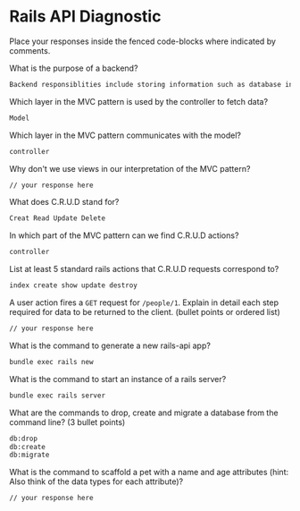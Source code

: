 # Rails API Diagnostic

Place your responses inside the fenced code-blocks where indicated by comments.

What is the purpose of a backend?

```bash
Backend responsiblities include storing information such as database info or user information.
```

Which layer in the MVC pattern is used by the controller to fetch data?

```bash
Model
```

Which layer in the MVC pattern communicates with the model?

```bash
controller
```

Why don't we use views in our interpretation of the MVC pattern?

```bash
// your response here
```

What does C.R.U.D stand for?

```bash
Creat Read Update Delete
```

In which part of the MVC pattern can we find C.R.U.D actions?

```bash
controller
```

List at least 5 standard rails actions that C.R.U.D requests correspond to?

```bash
index create show update destroy
```

A user action fires a `GET` request for `/people/1`. Explain in detail each step
required for data to be returned to the client. (bullet points or ordered list)

```bash
// your response here
```

What is the command to generate a new rails-api app?

```bash
bundle exec rails new
```

What is the command to start an instance of a rails server?

```bash
bundle exec rails server
```

What are the commands to drop, create and migrate a database from the command
line? (3 bullet points)

```bash
db:drop
db:create
db:migrate
```

What is the command to scaffold a pet with a name and age attributes (hint:
Also think of the data types for each attribute)?

```bash
// your response here
```
